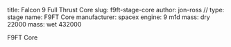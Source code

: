 title: Falcon 9 Full Thrust Core
slug: f9ft-stage-core
author: jon-ross
//
type: stage
name: F9FT Core
manufacturer: spacex
engine: 9 m1d
mass: dry 22000
mass: wet 432000

F9FT Core
